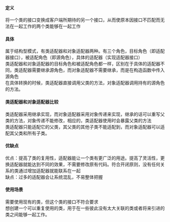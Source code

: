 #### 定义
将一个类的接口变换成客户端所期待的另一个接口，从而使原本因接口不匹配而无法在一起工作的两个类能够在一起工作  
#### 具体
属于结构型模式，有类适配器和对象适配器两种。有三个角色，目标角色（即适配器接口），被适配角色（即源角色），具体的适配器（实现适配器接口）  
类适配器和对象适配器的目标角色和被适配角色都一样，区别在于具体的适配器不同，类适配器需要继承源角色，而对象适配器不需要继承，而是在构造函数中传入源角色  
在具体转换的时候，类适配器直接调用父类的方法，对象适配器调用持有的源角色的方法。  
#### 类适配器和对象适配器比较
类适配器采用继承实现，而对象适配器采用对象传递来实现，继承的话可以重写父类的方法，对象传递不能修改，相应的，类适配器使用时会暴露父类的方法  
类适配器只能适配它的父类，其父类的其他子类不能适配到，而对象适配器可以适配其父类和所有子类。
#### 优缺点
优点：提高了类的复用性，适配器能让一个类有更广泛的用途。提高了灵活性，更换适配器就能达到不同的效果，不需要修改原有代码。符合开闭原则，没有任何关系的类通过增加适配器就能联系在一起  
缺点：过多的适配器会让系统混乱，不易整体把握
#### 使用场景
需要使用现有的类，但这个类的接口不符合要求  
想创建一个可以重复使用的类，用于在一些彼此没有太大关联的类或者将来引进的类之间能够一起工作。



